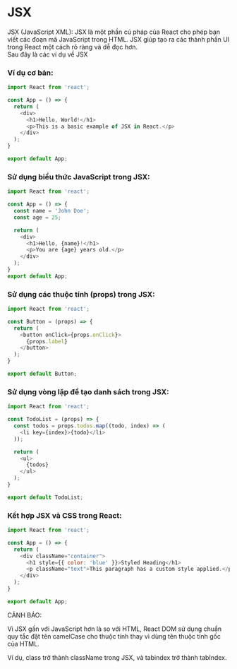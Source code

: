 # JSX
JSX (JavaScript XML): JSX là một phần cú pháp của React cho phép bạn viết các đoạn mã JavaScript trong HTML. JSX giúp tạo ra các thành phần UI trong React một cách rõ ràng và dễ đọc hơn.   
Sau đây là các ví dụ về JSX 
### Ví dụ cơ bản:
```js
import React from 'react';

const App = () => {
  return (
    <div>
      <h1>Hello, World!</h1>
      <p>This is a basic example of JSX in React.</p>
    </div>
  );
}

export default App;
```
### Sử dụng biểu thức JavaScript trong JSX:
```js
import React from 'react';

const App = () => {
  const name = 'John Doe';
  const age = 25;

  return (
    <div>
      <h1>Hello, {name}!</h1>
      <p>You are {age} years old.</p>
    </div>
  );
}
export default App;
```
### Sử dụng các thuộc tính (props) trong JSX:
```js
import React from 'react';

const Button = (props) => {
  return (
    <button onClick={props.onClick}>
      {props.label}
    </button>
  );
}

export default Button;
```
### Sử dụng vòng lặp để tạo danh sách trong JSX:
```js
import React from 'react';

const TodoList = (props) => {
  const todos = props.todos.map((todo, index) => (
    <li key={index}>{todo}</li>
  ));

  return (
    <ul>
      {todos}
    </ul>
  );
}

export default TodoList;
```
### Kết hợp JSX và CSS trong React:
```js
import React from 'react';

const App = () => {
  return (
    <div className="container">
      <h1 style={{ color: 'blue' }}>Styled Heading</h1>
      <p className="text">This paragraph has a custom style applied.</p>
    </div>
  );
}

export default App;
```
CẢNH BÁO:

Vì JSX gần với JavaScript hơn là so với HTML, React DOM sử dụng chuẩn quy tắc đặt tên camelCase cho thuộc tính thay vì dùng tên thuộc tính gốc của HTML.

Ví dụ, class trở thành className trong JSX, và tabindex trở thành tabIndex.


